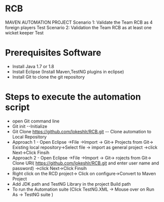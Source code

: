 # RCB
MAVEN AUTOMATION PROJECT 
Scenario 1: Validate the Team RCB as 4 foreign players Test
Scenario 2: Validation the Team RCB as at least one wicket keeper Test

# Prerequisites Software
* Install Java 1.7 or 1.8 
* Install Eclipse (Install Maven,TestNG plugins in eclipse)
* Install Git to clone the git repository 

# Steps to execute the automation script 
* open Git command line
* Git init  --Initialize 
* Git Clone https://github.com/lokeshlr/RCB.git  -- Clone automation to Local Repository 
* Approach 1 - Open Eclipse ->File ->Import -> Git-> Projects from Git-> Existing local repository->Select file -> import as general project ->click Next->Click Finsih
* Approach 2 - Open Eclipse ->File ->Import -> Git-> rojects from Git-> Clone URI( https://github.com/lokeshlr/RCB.git and enter user name and password) ->click Next->Click Finsih
* Right click on the  RCD project-> Click on configure->Convert to Maven Project 
* Add JDK path and TestNG Library in the project  Build path
* To run the Automation suite (Click TestNG.XML -> Mouse over on Run As -> TestNG suite )

